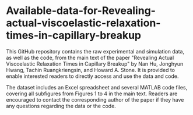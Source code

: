 # Available-data-for-Revealing-actual-viscoelastic-relaxation-times-in-capillary-breakup
This GitHub repository contains the raw experimental and simulation data, as well as the code, from the main text of the paper "Revealing Actual Viscoelastic Relaxation Times in Capillary Breakup" by Nan Hu, Jonghyun Hwang, Tachin Ruangkriengsin, and Howard A. Stone. It is provided to enable interested readers to directly access and use the data and code.

The dataset includes an Excel spreadsheet and several MATLAB code files, covering all subfigures from Figures 1 to 4 in the main text. Readers are encouraged to contact the corresponding author of the paper if they have any questions regarding the data or the code.

